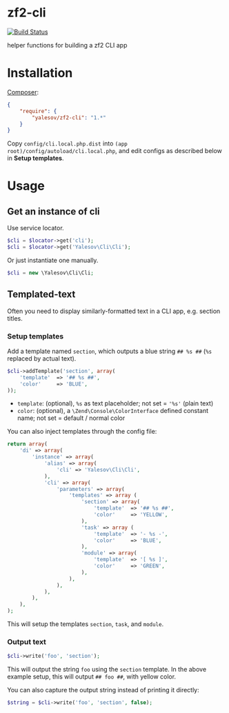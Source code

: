 # zf2-cli

[![Build Status](https://travis-ci.org/yalesov/zf2-cli.svg)](https://travis-ci.org/yalesov/zf2-cli)

helper functions for building a zf2 CLI app

# Installation

[Composer](http://getcomposer.org/):

```json
{
    "require": {
        "yalesov/zf2-cli": "1.*"
    }
}
```

Copy `config/cli.local.php.dist` into `(app root)/config/autoload/cli.local.php`, and edit configs as described below in **Setup templates**.

# Usage

## Get an instance of cli

Use service locator.

```php
$cli = $locator->get('cli');
$cli = $locator->get('Yalesov\Cli\Cli');
```

Or just instantiate one manually.

```php
$cli = new \Yalesov\Cli\Cli;
```

## Templated-text

Often you need to display similarly-formatted text in a CLI app, e.g. section titles.

### Setup templates

Add a template named `section`, which outputs a blue string `## %s ##` (`%s` replaced by actual text).

```php
$cli->addTemplate('section', array(
    'template'  => '## %s ##',
    'color'     => 'BLUE',
));
```

- `template`: (optional), `%s` as text placeholder; not set = `'%s'` (plain text)
- `color`: (optional), a `\Zend\Console\ColorInterface` defined constant name; not set = default / normal color

You can also inject templates through the config file:

```php
return array(
    'di' => array(
        'instance' => array(
            'alias' => array(
                'cli' => 'Yalesov\Cli\Cli',
            ),
            'cli' => array(
                'parameters' => array(
                    'templates' => array (
                        'section' => array(
                            'template'  => '## %s ##',
                            'color'     => 'YELLOW',
                        ),
                        'task' => array (
                            'template'  => '- %s -',
                            'color'     => 'BLUE',
                        ),
                        'module' => array(
                            'template'  => '[ %s ]',
                            'color'     => 'GREEN',
                        ),
                    ),
                ),
            ),
        ),
    ),
);
```

This will setup the templates `section`, `task`, and `module`.

### Output text

```php
$cli->write('foo', 'section');
```

This will output the string `foo` using the `section` template. In the above example setup, this will output `## foo ##`, with yellow color.

You can also capture the output string instead of printing it directly:

```php
$string = $cli->write('foo', 'section', false);
```
